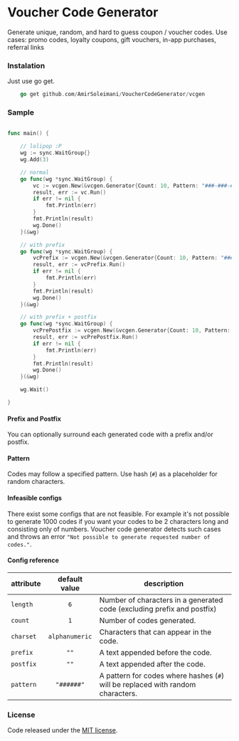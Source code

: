 # Voucher Code Generator

Generate unique, random, and hard to guess coupon / voucher codes. Use cases: promo codes, loyalty coupons, gift vouchers, in-app purchases, referral links

### Instalation

Just use go get.
```go
    go get github.com/AmirSoleimani/VoucherCodeGenerator/vcgen
```

### Sample

```go

func main() {

	// lolipop :P
	wg := sync.WaitGroup{}
	wg.Add(3)

	// normal
	go func(wg *sync.WaitGroup) {
		vc := vcgen.New(&vcgen.Generator{Count: 10, Pattern: "###-###-###", Charset: "123456789"})
		result, err := vc.Run()
		if err != nil {
			fmt.Println(err)
		}
		fmt.Println(result)
		wg.Done()
	}(&wg)

	// with prefix
	go func(wg *sync.WaitGroup) {
		vcPrefix := vcgen.New(&vcgen.Generator{Count: 10, Pattern: "######", Prefix: "WELC-"})
		result, err := vcPrefix.Run()
		if err != nil {
			fmt.Println(err)
		}
		fmt.Println(result)
		wg.Done()
	}(&wg)

	// with prefix + postfix
	go func(wg *sync.WaitGroup) {
		vcPrePostfix := vcgen.New(&vcgen.Generator{Count: 10, Pattern: "######", Prefix: "WELC-", Postfix: "-B"})
		result, err := vcPrePostfix.Run()
		if err != nil {
			fmt.Println(err)
		}
		fmt.Println(result)
		wg.Done()
	}(&wg)

	wg.Wait()

}
```

#### Prefix and Postfix

You can optionally surround each generated code with a prefix and/or postfix.

#### Pattern

Codes may follow a specified pattern. Use hash (`#`) as a placeholder for random characters. 

#### Infeasible configs

There exist some configs that are not feasible. For example it's not possible to generate 1000 codes if you want
your codes to be 2 characters long and consisting only of numbers. Voucher code generator detects such cases and
throws an error `"Not possible to generate requested number of codes."`.

#### Config reference

| attribute        | default value  | description                                                                     |
|------------------|:--------------:|---------------------------------------------------------------------------------|
| `length`         | `6`            | Number of characters in a generated code (excluding prefix and postfix)         |
| `count`          | `1`            | Number of codes generated.                                                      |
| `charset`        | `alphanumeric` | Characters that can appear in the code.                                         |
| `prefix`         | `""`           | A text appended before the code.                                                |
| `postfix`        | `""`           | A text appended after the code.                                                 |
| `pattern`        | `"######"`   | A pattern for codes where hashes (`#`) will be replaced with random characters. |


### License

Code released under the [MIT license](LICENSE).